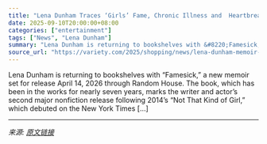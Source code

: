 ```yaml
---
title: "Lena Dunham Traces ‘Girls’ Fame, Chronic Illness and  Heartbreak in Upcoming Memoir ‘Famesick’"
date: 2025-09-10T20:00:00+08:00
categories: ["entertainment"]
tags: ["News", "Lena Dunham"]
summary: "Lena Dunham is returning to bookshelves with &#8220;Famesick,&#8221; a new memoir set for release April 14, 2026 through Random House. The book, which has been in the works for nearly seven years, mar"
source_url: "https://variety.com/2025/shopping/news/lena-dunham-memoir-famesick-buy-online-1236514522/"
---
```


Lena Dunham is returning to bookshelves with &#8220;Famesick,&#8221; a new memoir set for release April 14, 2026 through Random House. The book, which has been in the works for nearly seven years, marks the writer and actor&#8217;s second major nonfiction release following 2014&#8217;s &#8220;Not That Kind of Girl,&#8221; which debuted on the New York Times [&#8230;]

---

*来源: [原文链接](https://variety.com/2025/shopping/news/lena-dunham-memoir-famesick-buy-online-1236514522/)*

